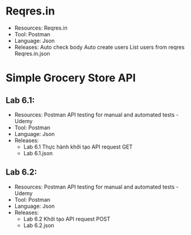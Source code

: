 # Reqres.in
- Resources: Reqres.in
- Tool: Postman
- Language: Json
- Releases: 
    Auto check body
    Auto create users
    List users from reqres
    Reqres.in.json

# Simple Grocery Store API
## Lab 6.1:
- Resources: Postman API testing for manual and automated tests - Udemy
- Tool: Postman
- Language: Json
- Releases:
    - Lab 6.1 Thực hành khởi tạo API request GET
    - Lab 6.1.json
    
## Lab 6.2:
- Resources: Postman API testing for manual and automated tests - Udemy
- Tool: Postman
- Language: Json
- Releases:
    - Lab 6.2 Khởi tạo API request POST 
    - Lab 6.2.json
